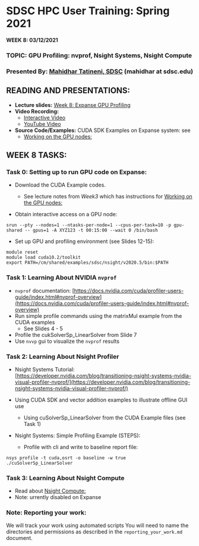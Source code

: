 # SDSC HPC User Training: Spring 2021

**WEEK 8: 03/12/2021**

### TOPIC: GPU Profiling: nvprof, Nsight Systems, Nsight Compute	

### Presented By: [Mahidhar Tatineni, SDSC](https://www.sdsc.edu/research/researcher_spotlight/tatineni_mahidhar.html)  (mahidhar at sdsc.edu)

## READING AND PRESENTATIONS:

* **Lecture slides:** [Week 8: Expanse GPU Profiling](https://github.com/sdsc-hpc-training-org/hpc-training-2021/blob/main/week8_gpu_prof/Expanse_GPU_Profiling_MTatineni.pdf)
* **Video Recording:** 
   * [Interactive Video](https://education.sdsc.edu/training/hpc_user_training_2021/week8)
   * [YouTube Video](https://youtu.be/LnZ6S_n0ruQ)
* **Source Code/Examples:** CUDA SDK Examples on Expanse system: see
    * [Working on the GPU nodes: ](https://github.com/sdsc-hpc-training-org/hpc-training-2021/blob/main/week3_gpu_comp/README.md)



## WEEK 8 TASKS:

### Task 0: Setting up to run GPU code on Expanse:

* Download the CUDA Example codes.
   * See lecture notes from _Week3_ which has instructions for [Working on the
GPU nodes: ](https://github.com/sdsc-hpc-training-org/hpc-training-2021/blob/main/week3_gpu_comp/README.md)

* Obtain interactive access on a GPU node:
```
srun --pty --nodes=1 --ntasks-per-node=1 --cpus-per-task=10 -p gpu-shared -- gpus=1 -A XYZ123 -t 00:15:00 --wait 0 /bin/bash
```

* Set up GPU and profiling environment (see Slides 12-15):
```
module reset
module load cuda10.2/toolkit
export PATH=/cm/shared/examples/sdsc/nsight/v2020.5/bin:$PATH
```

### Task 1: Learning About NVIDIA ``nvprof``
* ``nvprof`` documentation: [https://docs.nvidia.com/cuda/profiler-users-guide/index.html#nvprof-overview](https://docs.nvidia.com/cuda/profiler-users-guide/index.html#nvprof-overview)
* Run simple profile commands using the matrixMul example from the CUDA examples
  * See Slides 4 - 5
* Profile the cukSolverSp_LinearSolver from Slide 7
* Use ``nvvp`` gui to visualize the ``nvprof`` results

### Task 2: Learning About Nsight Profiler
* Nsight Systems Tutorial: [https://developer.nvidia.com/blog/transitioning-nsight-systems-nvidia-visual-profiler-nvprof/](https://developer.nvidia.com/blog/transitioning-nsight-systems-nvidia-visual-profiler-nvprof/) 
* Using CUDA SDK and vector addition examples to illustrate offline GUI use
    * Using cuSolverSp_LinearSolver  from the CUDA Example files (see Task 1)
* Nsight Systems: Simple Profiling Example (STEPS):

    * Profile with cli and write to baseline report file:
```
nsys profile -t cuda,osrt -o baseline -w true ./cuSolverSp_LinearSolver
```

### Task 3: Learning About Nsight Compute 
  * Read about [Nsight Compute: ](https://developer.nvidia.com/blog/analysis-driven-optimization-preparing-for-analysis-with-nvidia-nsight-compute-part-1/)
  * Note: urrently disabled on Expanse


### Note: Reporting your work:
We will track your work using automated scripts
You will need to name the directories and permissions as described in the ``reporting_your_work.md`` document.
